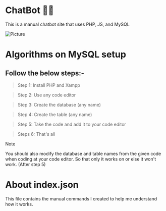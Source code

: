 # ChatBot 👨‍💻
This is a manual chatbot site that uses PHP, JS, and MySQL

![Picture](https://cdn.discordapp.com/attachments/897405096500035585/1277961037790052352/image.png?ex=66cf1176&is=66cdbff6&hm=5957a503e4d0583426d974dd838c1ecca439fb952fa44d3aa262c6e7b4f8e1ac&
)

# Algorithms on MySQL setup
## Follow the below steps:- 
> Step 1: Install PHP and Xampp

> Step 2: Use any code editor

> Step 3: Create the database (any name)

> Step 4: Create the table (any name)

> Step 5: Take the code and add it to your code editor  

> Steps 6: That's all

> [!NOTE]
> You should also modify the database and table names from the given code when coding at your code editor. So that only it works on or else it won't work. (After step 5)

# About index.json
This file contains the manual commands I created to help me understand how it works.
